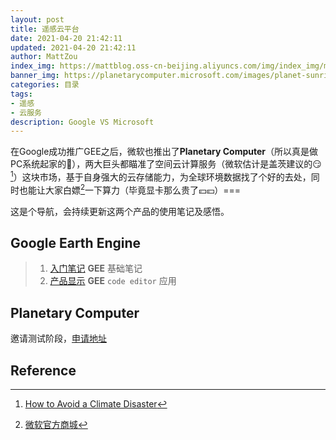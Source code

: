 ```yaml
---
layout: post
title: 遥感云平台
date: 2021-04-20 21:42:11
updated: 2021-04-20 21:42:11
author: MattZou
index_img: https://mattblog.oss-cn-beijing.aliyuncs.com/img/index_img/msandgoogle.jpg/bg
banner_img: https://planetarycomputer.microsoft.com/images/planet-sunrise-wide@1.jpg
categories: 目录
tags:
- 遥感 
- 云服务
description: Google VS Microsoft
---
```


在Google成功推广GEE之后，微软也推出了**Planetary Computer**（所以真是做PC系统起家的🤡），两大巨头都瞄准了空间云计算服务（微软估计是盖茨建议的😏[^1]）这块市场，基于自身强大的云存储能力，为全球环境数据找了个好的去处，同时也能让大家白嫖[^2]一下算力（毕竟显卡那么贵了💴💴）===

这是个导航，会持续更新这两个产品的使用笔记及感悟。

## Google Earth Engine

> 1.  [入门笔记][3] **GEE** 基础笔记
> 2.  [产品显示][4] **GEE** `code editor` 应用

## Planetary Computer
邀请测试阶段，[申请地址](https://planetarycomputer.microsoft.com/)


## Reference
[^1]:[How to Avoid a Climate Disaster](https://www.gatesnotes.com/Energy/My-new-climate-book-is-finally-here)
[^2]:[微软官方商城](https://www.microsoftstore.com.cn/)


[3]: [a](https://mattzou.com/2019/11/30/GEE%E7%AC%94%E8%AE%B0/)
[4]: [b](https://mattzou.com/2019/11/30/GEE%E7%AC%94%E8%AE%B0_%E4%BA%A7%E5%93%81%E6%98%BE%E7%A4%BA/)
